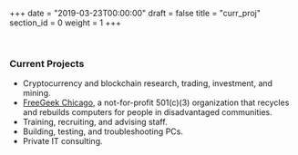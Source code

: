 +++
date = "2019-03-23T00:00:00"
draft = false
title = "curr_proj"
section_id = 0
weight = 1
+++

&nbsp;

### Current Projects

* Cryptocurrency and blockchain research, trading, investment, and mining.
* [FreeGeek Chicago](http://freegeekchicago.org/), a not-for-profit 501(c)(3) organization that recycles and rebuilds computers for people in disadvantaged communities.
 * Training, recruiting, and advising staff.
 * Building, testing, and troubleshooting PCs.
* Private IT consulting.